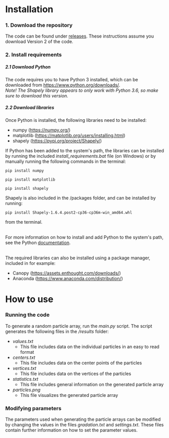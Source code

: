 # Installation

### 1. Download the repository

The code can be found under [releases](https://github.com/blobbeliblob/random_particle_array_generator/releases). These instructions assume you download Version 2 of the code.

### 2. Install requirements

##### 2.1 Download Python

The code requires you to have Python 3 installed,
which can be downloaded from https://www.python.org/downloads/.
<br>
_Note! The Shapely library appears to only work with Python 3.6, so make sure to download this version._

##### 2.2 Download libraries

Once Python is installed, the following libraries need to be installed:

* numpy (https://numpy.org/)
* matplotlib (https://matplotlib.org/users/installing.html)
* shapely (https://pypi.org/project/Shapely/)

If Python has been added to the system's path, the libraries can be installed by running the included _install_requirements.bat_ file (on Windows) or by manually running the following commands in the terminal:

`pip install numpy`

`pip install matplotlib`

`pip install shapely`

Shapely is also included in the /packages folder, and can be installed by running:

`pip install Shapely-1.6.4.post2-cp36-cp36m-win_amd64.whl`

from the terminal.
<br><br>

For more information on how to install and add Python to the system's path, see the Python [documentation](https://docs.python.org/3/using/windows.html).
<br><br>

The required libraries can also be installed using a package manager, included in for example:

* Canopy (https://assets.enthought.com/downloads/)
* Anaconda (https://www.anaconda.com/distribution/)


# How to use

### Running the code

To generate a random particle array, run the _main.py_ script. The script generates the following files in the _/results_ folder:
* _values.txt_
	* This file includes data on the individual particles in an easy to read format
* _centers.txt_
	* This file includes data on the center points of the particles
* _vertices.txt_
	* This file includes data on the vertices of the particles
* _statistics.txt_
	* This file includes general information on the generated particle array
* _particles.png_
	* This file visualizes the generated particle array

### Modifying parameters

The parameters used when generating the particle arrays can be modified by changing the values in the files _gradation.txt_ and _settings.txt_.
These files contain further information on how to set the parameter values.
